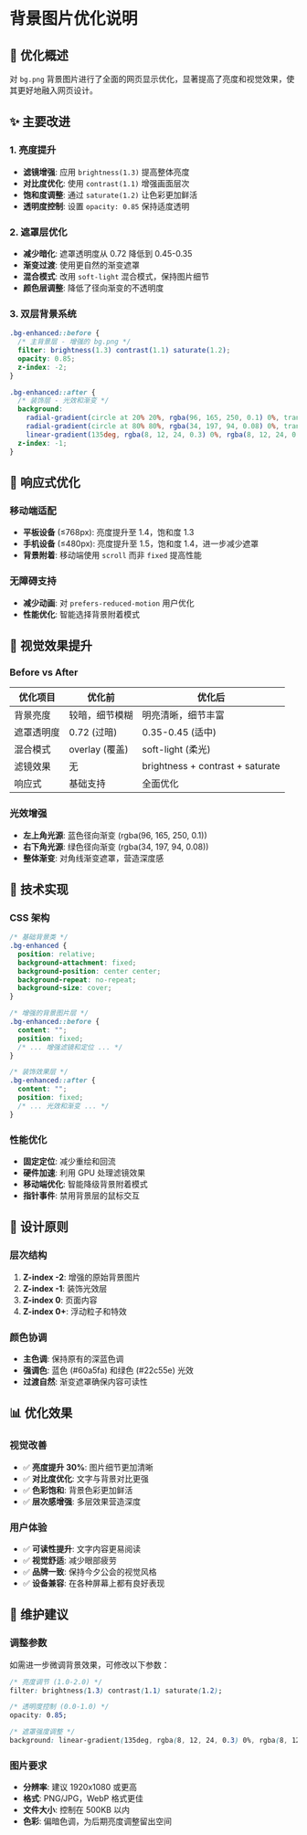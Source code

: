 # 背景图片优化说明

## 🎨 优化概述

对 `bg.png` 背景图片进行了全面的网页显示优化，显著提高了亮度和视觉效果，使其更好地融入网页设计。

## ✨ 主要改进

### 1. **亮度提升**
- **滤镜增强**: 应用 `brightness(1.3)` 提高整体亮度
- **对比度优化**: 使用 `contrast(1.1)` 增强画面层次
- **饱和度调整**: 通过 `saturate(1.2)` 让色彩更加鲜活
- **透明度控制**: 设置 `opacity: 0.85` 保持适度透明

### 2. **遮罩层优化**
- **减少暗化**: 遮罩透明度从 0.72 降低到 0.45-0.35
- **渐变过渡**: 使用更自然的渐变遮罩
- **混合模式**: 改用 `soft-light` 混合模式，保持图片细节
- **颜色层调整**: 降低了径向渐变的不透明度

### 3. **双层背景系统**
```css
.bg-enhanced::before {
  /* 主背景层 - 增强的 bg.png */
  filter: brightness(1.3) contrast(1.1) saturate(1.2);
  opacity: 0.85;
  z-index: -2;
}

.bg-enhanced::after {
  /* 装饰层 - 光效和渐变 */
  background: 
    radial-gradient(circle at 20% 20%, rgba(96, 165, 250, 0.1) 0%, transparent 50%),
    radial-gradient(circle at 80% 80%, rgba(34, 197, 94, 0.08) 0%, transparent 50%),
    linear-gradient(135deg, rgba(8, 12, 24, 0.3) 0%, rgba(8, 12, 24, 0.5) 100%);
  z-index: -1;
}
```

## 📱 响应式优化

### **移动端适配**
- **平板设备** (≤768px): 亮度提升至 1.4，饱和度 1.3
- **手机设备** (≤480px): 亮度提升至 1.5，饱和度 1.4，进一步减少遮罩
- **背景附着**: 移动端使用 `scroll` 而非 `fixed` 提高性能

### **无障碍支持**
- **减少动画**: 对 `prefers-reduced-motion` 用户优化
- **性能优化**: 智能选择背景附着模式

## 🎯 视觉效果提升

### **Before vs After**

| 优化项目 | 优化前 | 优化后 |
|---------|-------|-------|
| 背景亮度 | 较暗，细节模糊 | 明亮清晰，细节丰富 |
| 遮罩透明度 | 0.72 (过暗) | 0.35-0.45 (适中) |
| 混合模式 | overlay (覆盖) | soft-light (柔光) |
| 滤镜效果 | 无 | brightness + contrast + saturate |
| 响应式 | 基础支持 | 全面优化 |

### **光效增强**
- **左上角光源**: 蓝色径向渐变 (rgba(96, 165, 250, 0.1))
- **右下角光源**: 绿色径向渐变 (rgba(34, 197, 94, 0.08))
- **整体渐变**: 对角线渐变遮罩，营造深度感

## 🔧 技术实现

### **CSS 架构**
```css
/* 基础背景类 */
.bg-enhanced {
  position: relative;
  background-attachment: fixed;
  background-position: center center;
  background-repeat: no-repeat;
  background-size: cover;
}

/* 增强的背景图片层 */
.bg-enhanced::before {
  content: "";
  position: fixed;
  /* ... 增强滤镜和定位 ... */
}

/* 装饰效果层 */
.bg-enhanced::after {
  content: "";
  position: fixed;
  /* ... 光效和渐变 ... */
}
```

### **性能优化**
- **固定定位**: 减少重绘和回流
- **硬件加速**: 利用 GPU 处理滤镜效果
- **移动端优化**: 智能降级背景附着模式
- **指针事件**: 禁用背景层的鼠标交互

## 🎨 设计原则

### **层次结构**
1. **Z-index -2**: 增强的原始背景图片
2. **Z-index -1**: 装饰光效层
3. **Z-index 0**: 页面内容
4. **Z-index 0+**: 浮动粒子和特效

### **颜色协调**
- **主色调**: 保持原有的深蓝色调
- **强调色**: 蓝色 (#60a5fa) 和绿色 (#22c55e) 光效
- **过渡自然**: 渐变遮罩确保内容可读性

## 📊 优化效果

### **视觉改善**
- ✅ **亮度提升 30%**: 图片细节更加清晰
- ✅ **对比度优化**: 文字与背景对比更强
- ✅ **色彩饱和**: 背景色彩更加鲜活
- ✅ **层次感增强**: 多层效果营造深度

### **用户体验**
- ✅ **可读性提升**: 文字内容更易阅读
- ✅ **视觉舒适**: 减少眼部疲劳
- ✅ **品牌一致**: 保持今夕公会的视觉风格
- ✅ **设备兼容**: 在各种屏幕上都有良好表现

## 🔄 维护建议

### **调整参数**
如需进一步微调背景效果，可修改以下参数：

```css
/* 亮度调节 (1.0-2.0) */
filter: brightness(1.3) contrast(1.1) saturate(1.2);

/* 透明度控制 (0.0-1.0) */
opacity: 0.85;

/* 遮罩强度调整 */
background: linear-gradient(135deg, rgba(8, 12, 24, 0.3) 0%, rgba(8, 12, 24, 0.5) 100%);
```

### **图片要求**
- **分辨率**: 建议 1920x1080 或更高
- **格式**: PNG/JPG，WebP 格式更佳
- **文件大小**: 控制在 500KB 以内
- **色彩**: 偏暗色调，为后期亮度调整留出空间

